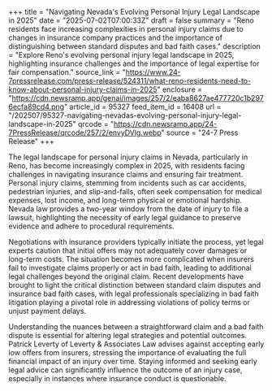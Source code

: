 +++
title = "Navigating Nevada's Evolving Personal Injury Legal Landscape in 2025"
date = "2025-07-02T07:00:33Z"
draft = false
summary = "Reno residents face increasing complexities in personal injury claims due to changes in insurance company practices and the importance of distinguishing between standard disputes and bad faith cases."
description = "Explore Reno's evolving personal injury legal landscape in 2025, highlighting insurance challenges and the importance of legal expertise for fair compensation."
source_link = "https://www.24-7pressrelease.com/press-release/524311/what-reno-residents-need-to-know-about-personal-injury-claims-in-2025"
enclosure = "https://cdn.newsramp.app/genai/images/257/2/eaba8627ae477720c1b2976ecfa89cd4.png"
article_id = 95327
feed_item_id = 16408
url = "/202507/95327-navigating-nevadas-evolving-personal-injury-legal-landscape-in-2025"
qrcode = "https://cdn.newsramp.app/24-7PressRelease/qrcode/257/2/envyDVlg.webp"
source = "24-7 Press Release"
+++

<p>The legal landscape for personal injury claims in Nevada, particularly in Reno, has become increasingly complex in 2025, with residents facing challenges in navigating insurance claims and ensuring fair treatment. Personal injury claims, stemming from incidents such as car accidents, pedestrian injuries, and slip-and-falls, often seek compensation for medical expenses, lost income, and long-term physical or emotional hardship. Nevada law provides a two-year window from the date of injury to file a lawsuit, highlighting the necessity of early legal guidance to preserve evidence and adhere to procedural requirements.</p><p>Negotiations with insurance providers typically initiate the process, yet legal experts caution that initial offers may not adequately cover damages or long-term costs. The situation becomes more complicated when insurers fail to investigate claims properly or act in bad faith, leading to additional legal challenges beyond the original claim. Recent developments have brought to light the critical distinction between standard claim disputes and insurance bad faith cases, with legal professionals specializing in bad faith litigation playing a pivotal role in addressing violations of policy terms or unjust payment delays.</p><p>Understanding the nuances between a straightforward claim and a bad faith dispute is essential for altering legal strategies and potential outcomes. Patrick Leverty of Leverty & Associates Law advises against accepting early low offers from insurers, stressing the importance of evaluating the full financial impact of an injury over time. Staying informed and seeking early legal advice can significantly influence the outcome of an injury case, especially in instances where insurance conduct is questionable.</p>